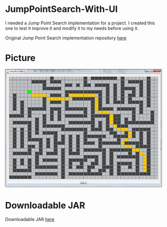 # JumpPointSearch-With-UI

I needed a Jump Point Search implementation for a project. I created this one to test it improve it and modify it to my needs before using it.

Original Jump Point Search implementation repository [here](https://github.com/unrealgamer/Java-JPS)

# Picture
![Demo Picture](/images/DemoPicture.jpg)

# Downloadable JAR
Downloadable JAR [here](/release/JPS-With-UI.jar?raw=true)


